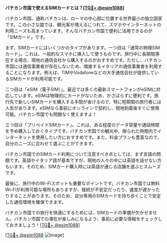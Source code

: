 **バチカン市国で使えるSIMカードとは？[[TG💪+ @esim1088](https://t.me/s/esim1088)]**

バチカン市国、通称バチカンは、ローマの中心部に位置する世界最小の独立国家です。この小さな国では、観光客が増えるにつれて、スマホやインターネットの利用ニーズも高まっています。そんなバチカン市国で便利に活用できるのが「SIMカード」です。

まず、SIMカードにはいくつかのタイプがあります。一つ目は「通常の物理SIMカード」。これは、一般的なスマホに挿入して使うものです。旅行中に長期間滞在する場合、現地の通信会社から購入するのがおすすめです。ただし、バチカン市国には通信事業者が存在しないため、隣接するイタリアの通信事業者を利用することになります。例えば、TIMやVodafoneなどの大手通信会社が提供しているSIMカードが利用可能です。

二つ目は「eSIM（電子SIM）」。最近では多くの最新スマートフォンがeSIMに対応しています。eSIMは物理的にカードがないため、かさばらずに便利です。旅行先で新しいSIMカードを購入する手間が省けるので、特に短期間の旅行者には人気があります。eSIMなら事前にオンラインで契約し、現地到着後すぐに使用可能。バチカン市国でも問題なく使えますよ！

三つ目は「プリペイドSIMカード」。これは、ある程度のデータ容量や通話時間を予め購入しておくタイプです。バチカン市国での観光中、限られた時間内でインターネットを使用したい方におすすめです。また、料金プランも豊富なので、自分のニーズに合わせて選ぶことができます。

バチカン市国でのSIMカード利用について注意すべき点としては、まず言語の問題です。英語やイタリア語が基本ですが、現地の人々の中には英語を話せない方もいます。そのため、SIMカード購入時には英語が通じる店舗を選ぶとスムーズです。

最後に、旅行中のWi-Fiスポットも重要なポイントです。バチカン市国では無料Wi-Fiが利用可能な場所もありますが、接続が不安定だったり、速度が遅かったりすることがあります。そのため、自分専用のSIMカードを持ち歩くことで安定した通信環境を確保できます。

バチカン市国での旅行を快適にするためには、SIMカードの準備が欠かせません。バチカン市国での滞在が楽しみになるよう、事前に必要な情報をチェックしておきましょう！[[TG💪+ @esim1088](https://t.me/s/esim1088)]

[[TG💪+ @esim1088](https://t.me/s/esim1088) ![Image](https://i.postimg.cc/Y0z9fWf4/image.png)]
